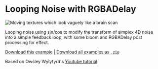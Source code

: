 # Looping Noise with RGBADelay

![Moving textures which look vaguely like a brain scan](noise-loop-with-rgbadelay.gif)

Looping noise using sin/cos to modify the transform of simplex 4D noise into a simple feedback loop, with some bloom and RGBADelay post processing for effect.

[Download this example](https://github.com/XRRCA/CreativeCoding/raw/main/touchdesigner/noise-loop-with-rgbadelay/noise-loop-with-rgbadelay.toe) | [Download all examples as `.zip`](https://github.com/XRRCA/CreativeCoding/archive/refs/heads/main.zip)

Based on Owsley Wylyfyrd's [Youtube tutorial](https://www.youtube.com/watch?v=hgCFLXueB1k)
